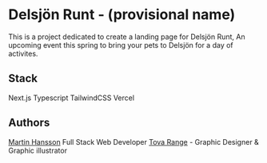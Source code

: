 # Delsjön Runt - (provisional name)

This is a project dedicated to create a landing page for Delsjön Runt, An upcoming event this spring to bring your pets to Delsjön for a day of activites.

## Stack

Next.js
Typescript
TailwindCSS
Vercel

## Authors

[Martin Hansson](https://next-portfolio-sooty-five.vercel.app) Full Stack Web Developer
[Tova Range](https://tovarane.com) - Graphic Designer & Graphic illustrator

